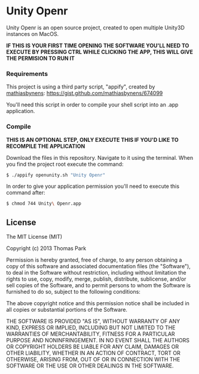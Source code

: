# Unity Openr

Unity Openr is an open source project, created to open multiple Unity3D instances on MacOS.

**IF THIS IS YOUR FIRST TIME OPENING THE SOFTWARE YOU'LL NEED TO EXECUTE BY PRESSING CTRL WHILE CLICKING THE APP, THIS WILL GIVE THE PERMISION TO RUN IT**

### Requirements

This project is using a third party script, "appify", created by [mathiasbynens]: https://gist.github.com/mathiasbynens/674099

You'll need this script in order to compile your shell script into an .app application.

### Compile

**THIS IS AN OPTIONAL STEP, ONLY EXECUTE THIS IF YOU'D LIKE TO RECOMPILE THE APPLICATION**

Download the files in this repository. Navigate to it using the terminal. When you find the project root execute the command:

```sh
$ ./appify openunity.sh "Unity Openr"
```

In order to give your application permission you'll need to execute this command after:

```sh
$ chmod 744 Unity\ Openr.app
```

License
----

The MIT License (MIT)

Copyright (c) 2013 Thomas Park

Permission is hereby granted, free of charge, to any person obtaining a copy
of this software and associated documentation files (the "Software"), to deal
in the Software without restriction, including without limitation the rights
to use, copy, modify, merge, publish, distribute, sublicense, and/or sell
copies of the Software, and to permit persons to whom the Software is
furnished to do so, subject to the following conditions:

The above copyright notice and this permission notice shall be included in
all copies or substantial portions of the Software.

THE SOFTWARE IS PROVIDED "AS IS", WITHOUT WARRANTY OF ANY KIND, EXPRESS OR
IMPLIED, INCLUDING BUT NOT LIMITED TO THE WARRANTIES OF MERCHANTABILITY,
FITNESS FOR A PARTICULAR PURPOSE AND NONINFRINGEMENT. IN NO EVENT SHALL THE
AUTHORS OR COPYRIGHT HOLDERS BE LIABLE FOR ANY CLAIM, DAMAGES OR OTHER
LIABILITY, WHETHER IN AN ACTION OF CONTRACT, TORT OR OTHERWISE, ARISING FROM,
OUT OF OR IN CONNECTION WITH THE SOFTWARE OR THE USE OR OTHER DEALINGS IN
THE SOFTWARE.

[//]: # (These are reference links used in the body of this note and get stripped out when the markdown processor does its job. There is no need to format nicely because it shouldn't be seen. Thanks SO - http://stackoverflow.com/questions/4823468/store-comments-in-markdown-syntax)


   [mathiasbynens]: <https://gist.github.com/mathiasbynens>
